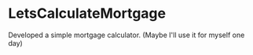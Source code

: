 # LetsCalculateMortgage

Developed a simple mortgage calculator. (Maybe I'll use it for myself one day) 
